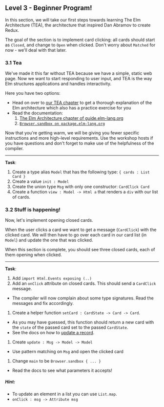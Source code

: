 ## Level 3 - Beginner Program!

In this section, we will take our first steps towards learning The Elm Architecture (TEA), the architecture that inspired Dan Abramov to create Redux.

The goal of the section is to implement card clicking: all cards should start as `Closed`, and change to `Open` when clicked.
Don't worry about `Matched` for now - we'll deal with that later.

### 3.1 Tea

We've made it this far without TEA because we have a simple, static web page.
Now we want to start responding to user input, and TEA is the way Elm structures applications and handles interactivity.

Here you have two options:

-   Head on over to [our TEA chapter](TEA.md) to get a thorough explanation of the Elm architecture which also has a practice exercise for you
-   Read the documentation:
    1. [The Elm Architecture chapter of guide.elm-lang.org](https://guide.elm-lang.org/architecture/)
    1. [`Browser.sandbox on package.elm-lang.org`](https://package.elm-lang.org/packages/elm/browser/latest/Browser#sandbox)

Now that you're getting warm, we will be giving you fewer specific instructions and more high-level requirements. Use the workshop hosts if you have questions and don't forget to make use of the helpfulness of the compiler.

---

**Task**:

1. Create a type alias `Model` that has the following type: `{ cards : List Card }`
1. Create a value `init : Model`
1. Create the union type `Msg` with only one constructor: `CardClick Card`
1. Create a function `view : Model -> Html a` that renders a `div` with our list of cards.

### 3.2 Stuff is happening!

Now, let's implement opening closed cards.

When the user clicks a card we want to get a message (`CardClick`) with the clicked card.
We will then have to go over each card in our card list (in `Model`) and update the one that was clicked.

When this section is complete, you should see three closed cards, each of them opening when clicked.

---

**Task**:

1. Add `import Html.Events exposing (..)`
2. Add an `onClick` attribute on closed cards. This should send a `CardClick` message.

-   The compiler will now complain about some type signatures. Read the messages and fix accordingly.

1. Create a helper function `setCard : CardState -> Card -> Card`.

-   As you may have guessed, this function should return a new card with the `state` of the passed card set to the passed `CardState`.
-   See the docs on how to [update a record](http://elm-lang.org/docs/records#updating-records).

1. Create `update : Msg -> Model -> Model`

-   Use pattern matching on `Msg` and open the clicked card

1. Change `main` to be `Browser.sandbox { ... }`

-   Read the docs to see what parameters it accepts!

##### Hint:

-   To update an element in a list you can use `List.map`.
-   `onClick : msg -> Attribute msg`
